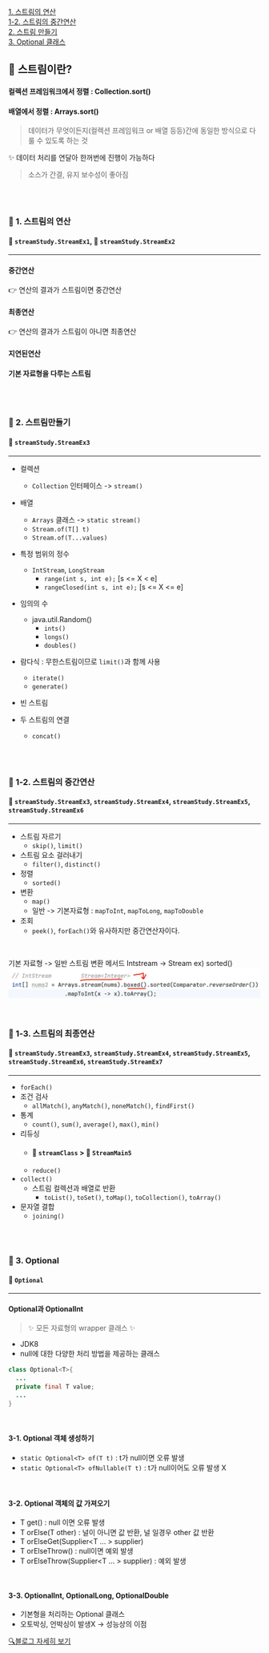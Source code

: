 [1. 스트림의 연산](#-1-스트림의-연산)<br>
[1-2. 스트림의 중간연산](#-1-2-스트림의-중간연산)<br>
[2. 스트림 만들기](#-2-스트림만들기)<br>
[3. Optional 클래스](#-3-optional)<br>

## 📕 스트림이란?
#### 컬렉션 프레임워크에서 정렬 : Collection.sort()
#### 배열에서 정렬 : Arrays.sort()

> 데이터가 무엇이든지(컬렉션 프레임워크 or 배열 등등)간에 동일한 방식으로 다룰 수 있도록 하는 것

✨ 데이터 처리를 연달아 한꺼번에 진행이 가능하다
> 소스가 간결, 유지 보수성이 좋아짐

<br>
<br>

### 📑 1. 스트림의 연산
#### 💾 `streamStudy.StreamEx1`, 💾 `streamStudy.StreamEx2`
___
#### 중간연산
👉 연산의 결과가 스트림이면 중간연산<br>
#### 최종연산
👉 연산의 결과가 스트림이 아니면 최종연산<br>
#### 지연된연산
#### 기본 자료형을 다루는 스트림

<br>
<br>

### 📑 2. 스트림만들기
#### 💾 `streamStudy.StreamEx3`
___
- 컬렉션
  - `Collection` 인터페이스 -> `stream()`
- 배열
  - `Arrays` 클래스 -> `static stream()`
  - `Stream.of(T[] t)`
  - `Stream.of(T...values)`

- 특정 범위의 정수
  - `IntStream`, `LongStream` 
      - `range(int s, int e);` [s <= X < e]
      - `rangeClosed(int s, int e);` [s <= X <= e]
- 임의의 수
  - java.util.Random()
    - `ints()`
    - `longs()`
    - `doubles()`
- 람다식 : 무한스트림이므로 `limit()`과 함께 사용
  - `iterate()`
  - `generate()`
- 빈 스트림
- 두 스트림의 연결
  - `concat()`

<br>
<br>

### 📑 1-2. 스트림의 중간연산
#### 💾 `streamStudy.StreamEx3`, `streamStudy.StreamEx4`, `streamStudy.StreamEx5`, `streamStudy.StreamEx6`
___
- 스트림 자르기
  - `skip()`, `limit()`
- 스트림 요소 걸러내기
  - `filter()`, `distinct()`
- 정렬
  - `sorted()`
- 변환
  - `map()`
  - 일반 -> 기본자료형 : `mapToInt`, `mapToLong`, `mapToDouble`
- 조회
  - `peek()`, `forEach()`와 유사하지만 중간연산자이다.

<br>

기본 자료형 -> 일반 스트림 변환 메서드
Intstream -> Stream<Integer>
ex) sorted()
![img.png](img.png)

<br>

### 📑 1-3. 스트림의 최종연산
#### 💾 `streamStudy.StreamEx3`, `streamStudy.StreamEx4`, `streamStudy.StreamEx5`, `streamStudy.StreamEx6`, `streamStudy.StreamEx7`
___
- `forEach()`
- 조건 검사
  - `allMatch()`, `anyMatch()`, `noneMatch()`, `findFirst()`
- 통계
  - `count()`, `sum()`, `average()`, `max()`, `min()`
- 리듀싱
  - #### 📂 `streamClass` > 💾 `StreamMain5`
  - `reduce()`
- `collect()`
  - 스트림 컬렉션과 배열로 반환
    - `toList()`, `toSet()`, `toMap()`, `toCollection()`, `toArray()`
- 문자열 결합
  - `joining()`
<br>
<br>

### 📑 3. Optional
#### 📂 `Optional` 
___
#### Optional과 OptionalInt
> ✨ 모든 자료형의 wrapper 클래스 ✨
- JDK8
- null에 대한 다양한 처리 방법을 제공하는 클래스
```java
class Optional<T>{
  ...
  private final T value;
  ...
}
```

<br>

#### 3-1. Optional 객체 생성하기
- `static Optional<T> of(T t)` : t가 null이면 오류 발생
- `static Optional<T> ofNullable(T t)` : t가 null이어도 오류 발생 X

<br>

#### 3-2. Optional 객체의 값 가져오기
  - T get() : null 이면 오류 발생
  - T orElse(T other) : 널이 아니면 값 반환, 널 일경우 other 값 반환
  - T orElseGet(Supplier<T ... > supplier)
  - T orElseThrow() : null이면 예외 발생
  - T orElseThrow(Supplier<T ... > supplier) : 예외 발생

<br>

#### 3-3. OptionalInt, OptionalLong, OptionalDouble
- 기본형을 처리하는 Optional 클래스
- 오토박싱, 언박싱이 발생X -> 성능상의 이점

[🔍블로그 자세히 보기](https://velog.io/@dani0817/JAVA-%EC%8A%A4%ED%8A%B8%EB%A6%BCStream%EC%9D%B4%EB%9E%80)